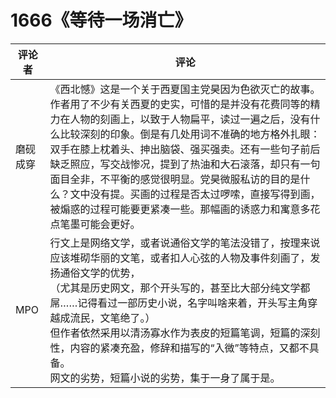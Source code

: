 # 1666《等待一场消亡》

评论者 | 评论 |
|---|---|
磨砚成穿|《西北憾》这是一个关于西夏国主党昊因为色欲灭亡的故事。作者用了不少有关西夏的史实，可惜的是并没有花费同等的精力在人物的刻画上，以致于人物扁平，读过一遍之后，没有什么比较深刻的印象。倒是有几处用词不准确的地方格外扎眼：双手在膝上枕着头、抻出脑袋、强买强卖。还有一些句子前后缺乏照应，写交战惨况，提到了热油和大石滚落，却只有一句面目全非，不平衡的感觉很明显。党昊微服私访的目的是什么？文中没有提。买画的过程是否太过啰嗦，直接写得到画，被煽惑的过程可能要更紧凑一些。那幅画的诱惑力和寓意多花点笔墨可能会更好。
MPO|行文上是网络文学，或者说通俗文学的笔法没错了，按理来说应该堆砌华丽的文笔，或者扣人心弦的人物及事件刻画了，发扬通俗文学的优势，<br/>（尤其是历史网文，那个开头写的，甚至比大部分纯文学都屌……记得看过一部历史小说，名字叫啥来着，开头写主角穿越成流民，文笔绝了。）<br/> 但作者依然采用以清汤寡水作为表皮的短篇笔调，短篇的深刻性，内容的紧凑充盈，修辞和描写的“入微”等特点，又都不具备。<br/>网文的劣势，短篇小说的劣势，集于一身了属于是。
